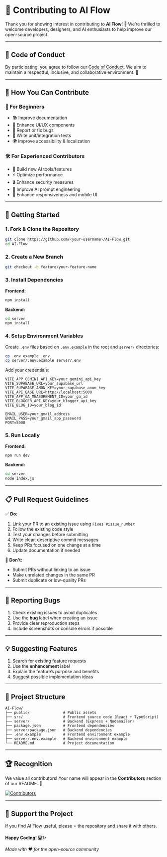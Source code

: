 # 🤝 Contributing to AI Flow

Thank you for showing interest in contributing to **AI Flow**! 🚀
We’re thrilled to welcome developers, designers, and AI enthusiasts to help improve our open-source project.

---

## 📜 Code of Conduct

By participating, you agree to follow our [Code of Conduct](CODE_OF_CONDUCT.md). We aim to maintain a respectful, inclusive, and collaborative environment. 💖

---

## 🌟 How You Can Contribute

### 🐣 For Beginners

* 📚 Improve documentation
* 🎨 Enhance UI/UX components
* 🐛 Report or fix bugs
* 🧪 Write unit/integration tests
* 🌍 Improve accessibility & localization

### 🛠 For Experienced Contributors

* 🚀 Build new AI tools/features
* ⚡ Optimize performance
* 🔒 Enhance security measures
* 🧠 Improve AI prompt engineering
* 📱 Enhance responsiveness and mobile UI

---

## 🏁 Getting Started

### 1. Fork & Clone the Repository

```bash
git clone https://github.com/<your-username>/AI-Flow.git
cd AI-Flow
```

### 2. Create a New Branch

```bash
git checkout -b feature/your-feature-name
```

### 3. Install Dependencies

**Frontend:**

```bash
npm install
```

**Backend:**

```bash
cd server
npm install
```

### 4. Setup Environment Variables

Create `.env` files based on `.env.example` in the root and `server/` directories:

```bash
cp .env.example .env
cp server/.env.example server/.env
```

Add your credentials:

```env
VITE_APP_GEMINI_API_KEY=your_gemini_api_key
VITE_SUPABASE_URL=your_supabase_url
VITE_SUPABASE_ANON_KEY=your_supabase_anon_key
VITE_API_BASE_URL=http://localhost:5000
VITE_APP_GA_MEASUREMENT_ID=your_ga_id
VITE_BLOGGER_API_KEY=your_blogger_api_key
VITE_BLOG_ID=your_blog_id
```

```env (server/.env)
EMAIL_USER=your_gmail_address
EMAIL_PASS=your_gmail_app_password
PORT=5000
```

### 5. Run Locally

**Frontend:**

```bash
npm run dev
```

**Backend:**

```bash
cd server
node index.js
```

---

## 📋 Pull Request Guidelines

✅ **Do:**

1. Link your PR to an existing issue using `Fixes #issue_number`
2. Follow the existing code style
3. Test your changes before submitting
4. Write clear, descriptive commit messages
5. Keep PRs focused on one change at a time
6. Update documentation if needed

🚫 **Don't:**

* Submit PRs without linking to an issue
* Make unrelated changes in the same PR
* Submit duplicate or low-quality PRs

---

## 🐛 Reporting Bugs

1. Check existing issues to avoid duplicates
2. Use the **bug** label when creating an issue
3. Provide clear reproduction steps
4. Include screenshots or console errors if possible

---

## 💡 Suggesting Features

1. Search for existing feature requests
2. Use the **enhancement** label
3. Explain the feature’s purpose and benefits
4. Suggest possible implementation ideas

---

## 📂 Project Structure

```
AI-Flow/
├── public/               # Public assets
├── src/                  # Frontend source code (React + TypeScript)
├── server/               # Backend (Express + Nodemailer)
├── package.json          # Frontend dependencies
├── server/package.json   # Backend dependencies
├── .env.example          # Frontend environment example
├── server/.env.example   # Backend environment example
└── README.md             # Project documentation
```

---

## 🏆 Recognition

We value all contributors! Your name will appear in the **Contributors** section of our README. 🎉

[![Contributors](https://contrib.rocks/image?repo=Jyotibrat/AI-Flow)](https://github.com/Jyotibrat/AI-Flow/graphs/contributors)

---

## 🌟 Support the Project

If you find AI Flow useful, please ⭐ the repository and share it with others.

**Happy Coding! 💻✨**

*Made with ❤️ for the open-source community*

